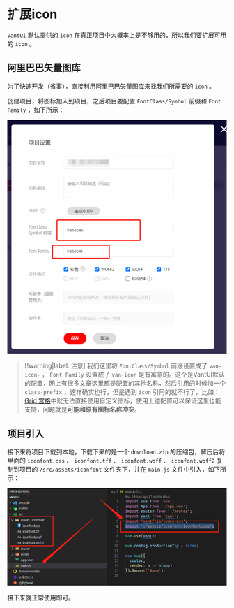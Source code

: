 # 扩展icon

`VantUI` 默认提供的 `icon` 在真正项目中大概率上是不够用的，所以我们要扩展可用的 `icon` 。

## 阿里巴巴矢量图库

为了快速开发（省事），直接利用[阿里巴巴矢量图库](../../../../实践积累/阿里巴巴矢量图库/README.md)来找我们所需要的 `icon` 。

创建项目，将图标加入到项目，之后项目要配置 `FontClass/Symbol` 前缀和 `Font Family` ，如下所示：

![iconfont项目配置](assets/images/iconfont项目配置.png)

> [!warning|label: 注意]
> 我们这里将 `FontClass/Symbol` 前缀设置成了 `van-icon-` ， `Font Family` 设置成了 `van-icon` 是有寓意的。这个是VantUI默认的配置，网上有很多文章这里都是配置的其他名称，然后引用的时候加一个 `class-prefix` ，这样确实也行，但是遇到 `icon` 引用的就不行了，比如：[Grid 宫格](https://vant-contrib.gitee.io/vant/#/zh-CN/grid)中就无法直接使用自定义图标，使用上述配置可以保证这里也能支持，问题就是**可能和原有图标名称冲突**。

## 项目引入

接下来将项目下载到本地，下载下来的是一个 `download.zip` 的压缩包，解压后将里面的 `iconfont.css` 、 `iconfont.tff` 、 `iconfont.woff` 、 `iconfont.woff2` 复制到项目的 `/src/assets/iconfont` 文件夹下，并在 `main.js` 文件中引入，如下所示：

![项目引入配置](assets/images/项目引入配置.png)

接下来就正常使用即可。
